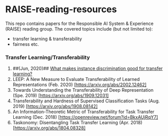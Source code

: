 # RAISE-reading-resources

This repo contains papers for the Responsible AI System & Experience (RAISE) reading group. The covered topics include (but not limited to): 
- transfer learning & transferability
- fairness etc.


### Transfer Learning/Transferability
1. ##(Jun, 2020)## [What makes instance discrimination good for transfer learning?](https://arxiv.org/abs/2006.06606)
2. LEEP: A New Measure to Evaluate Transferability of Learned Representations (Feb. 2020) [https://arxiv.org/abs/2002.12462]
3. Towards Understanding the Transferability of Deep Representation (Spe. 2019) [https://arxiv.org/abs/1909.12031]
4. Transferability and Hardness of Supervised Classification Tasks (Aug. 2019) [https://arxiv.org/abs/1908.08142]
5. An Information-Theoretic Metric of Transferability for Task Transfer Learning (Dec. 2018) [https://openreview.net/forum?id=BkxAUjRqY7]
6. Taskonomy: Disentangling Task Transfer Learning (Apr. 2018) [https://arxiv.org/abs/1804.08328]
